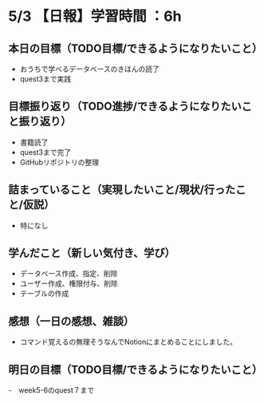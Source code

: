 # 5/3 【日報】学習時間 ：6h
## 本日の目標（TODO目標/できるようになりたいこと）
- おうちで学べるデータベースのきほんの読了
- quest3まで実践
## 目標振り返り（TODO進捗/できるようになりたいこと振り返り）
- 書籍読了
- quest3まで完了
- GitHubリポジトリの整理
## 詰まっていること（実現したいこと/現状/行ったこと/仮説）
- 特になし
## 学んだこと（新しい気付き、学び）
- データベース作成、指定、削除
- ユーザー作成、権限付与、削除
- テーブルの作成
## 感想（一日の感想、雑談）
- コマンド覚えるの無理そうなんでNotionにまとめることにしました。
## 明日の目標（TODO目標/できるようになりたいこと）
-　week5-6のquest７まで
